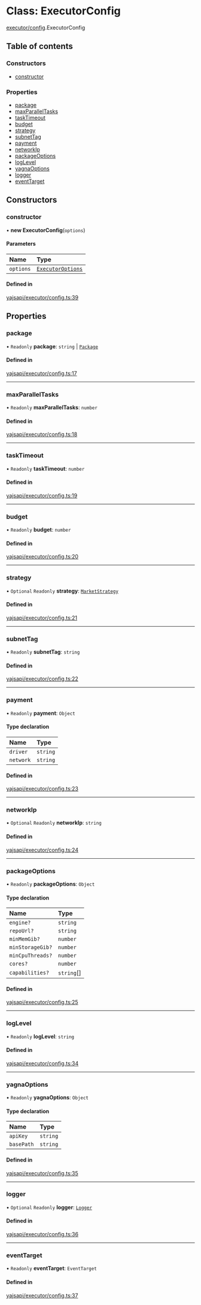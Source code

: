# Class: ExecutorConfig

[executor/config](../modules/executor_config.md).ExecutorConfig

## Table of contents

### Constructors

- [constructor](executor_config.ExecutorConfig.md#constructor)

### Properties

- [package](executor_config.ExecutorConfig.md#package)
- [maxParallelTasks](executor_config.ExecutorConfig.md#maxparalleltasks)
- [taskTimeout](executor_config.ExecutorConfig.md#tasktimeout)
- [budget](executor_config.ExecutorConfig.md#budget)
- [strategy](executor_config.ExecutorConfig.md#strategy)
- [subnetTag](executor_config.ExecutorConfig.md#subnettag)
- [payment](executor_config.ExecutorConfig.md#payment)
- [networkIp](executor_config.ExecutorConfig.md#networkip)
- [packageOptions](executor_config.ExecutorConfig.md#packageoptions)
- [logLevel](executor_config.ExecutorConfig.md#loglevel)
- [yagnaOptions](executor_config.ExecutorConfig.md#yagnaoptions)
- [logger](executor_config.ExecutorConfig.md#logger)
- [eventTarget](executor_config.ExecutorConfig.md#eventtarget)

## Constructors

### constructor

• **new ExecutorConfig**(`options`)

#### Parameters

| Name | Type |
| :------ | :------ |
| `options` | [`ExecutorOptions`](../modules/executor_executor.md#executoroptions) |

#### Defined in

[yajsapi/executor/config.ts:39](https://github.com/golemfactory/yajsapi/blob/dec68b9/yajsapi/executor/config.ts#L39)

## Properties

### package

• `Readonly` **package**: `string` \| [`Package`](package_package.Package.md)

#### Defined in

[yajsapi/executor/config.ts:17](https://github.com/golemfactory/yajsapi/blob/dec68b9/yajsapi/executor/config.ts#L17)

___

### maxParallelTasks

• `Readonly` **maxParallelTasks**: `number`

#### Defined in

[yajsapi/executor/config.ts:18](https://github.com/golemfactory/yajsapi/blob/dec68b9/yajsapi/executor/config.ts#L18)

___

### taskTimeout

• `Readonly` **taskTimeout**: `number`

#### Defined in

[yajsapi/executor/config.ts:19](https://github.com/golemfactory/yajsapi/blob/dec68b9/yajsapi/executor/config.ts#L19)

___

### budget

• `Readonly` **budget**: `number`

#### Defined in

[yajsapi/executor/config.ts:20](https://github.com/golemfactory/yajsapi/blob/dec68b9/yajsapi/executor/config.ts#L20)

___

### strategy

• `Optional` `Readonly` **strategy**: [`MarketStrategy`](../interfaces/market_strategy.MarketStrategy.md)

#### Defined in

[yajsapi/executor/config.ts:21](https://github.com/golemfactory/yajsapi/blob/dec68b9/yajsapi/executor/config.ts#L21)

___

### subnetTag

• `Readonly` **subnetTag**: `string`

#### Defined in

[yajsapi/executor/config.ts:22](https://github.com/golemfactory/yajsapi/blob/dec68b9/yajsapi/executor/config.ts#L22)

___

### payment

• `Readonly` **payment**: `Object`

#### Type declaration

| Name | Type |
| :------ | :------ |
| `driver` | `string` |
| `network` | `string` |

#### Defined in

[yajsapi/executor/config.ts:23](https://github.com/golemfactory/yajsapi/blob/dec68b9/yajsapi/executor/config.ts#L23)

___

### networkIp

• `Optional` `Readonly` **networkIp**: `string`

#### Defined in

[yajsapi/executor/config.ts:24](https://github.com/golemfactory/yajsapi/blob/dec68b9/yajsapi/executor/config.ts#L24)

___

### packageOptions

• `Readonly` **packageOptions**: `Object`

#### Type declaration

| Name | Type |
| :------ | :------ |
| `engine?` | `string` |
| `repoUrl?` | `string` |
| `minMemGib?` | `number` |
| `minStorageGib?` | `number` |
| `minCpuThreads?` | `number` |
| `cores?` | `number` |
| `capabilities?` | `string`[] |

#### Defined in

[yajsapi/executor/config.ts:25](https://github.com/golemfactory/yajsapi/blob/dec68b9/yajsapi/executor/config.ts#L25)

___

### logLevel

• `Readonly` **logLevel**: `string`

#### Defined in

[yajsapi/executor/config.ts:34](https://github.com/golemfactory/yajsapi/blob/dec68b9/yajsapi/executor/config.ts#L34)

___

### yagnaOptions

• `Readonly` **yagnaOptions**: `Object`

#### Type declaration

| Name | Type |
| :------ | :------ |
| `apiKey` | `string` |
| `basePath` | `string` |

#### Defined in

[yajsapi/executor/config.ts:35](https://github.com/golemfactory/yajsapi/blob/dec68b9/yajsapi/executor/config.ts#L35)

___

### logger

• `Optional` `Readonly` **logger**: [`Logger`](../interfaces/utils_logger.Logger.md)

#### Defined in

[yajsapi/executor/config.ts:36](https://github.com/golemfactory/yajsapi/blob/dec68b9/yajsapi/executor/config.ts#L36)

___

### eventTarget

• `Readonly` **eventTarget**: `EventTarget`

#### Defined in

[yajsapi/executor/config.ts:37](https://github.com/golemfactory/yajsapi/blob/dec68b9/yajsapi/executor/config.ts#L37)
